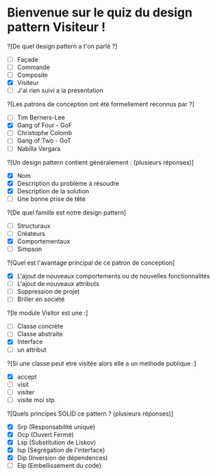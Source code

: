 # Bienvenue sur le quiz du design pattern Visiteur !
?[De quel design pattern a t'on parlé ?]
-[ ] Façade
-[ ] Commande
-[ ] Composite
-[x] Visiteur
-[ ] J'ai rien suivi a la presentation

?[Les patrons de conception ont été formellement reconnus par ?]
-[ ] Tim Berners-Lee
-[x] Gang of Four - GoF
-[ ] Christophe Colomb
-[ ] Gang of Two - GoT
-[ ] Nabilla Vergara

?[Un design pattern contient généralement : (plusieurs réponses)]
-[x] Nom
-[x] Description du problème à résoudre
-[x] Description de la solution
-[ ] Une bonne prise de tête

?[De quel famille est notre design pattern]
-[ ] Structuraux 
-[ ] Créateurs
-[x] Comportementaux 
-[ ] Simpson

?[Quel est l'avantage principal de ce patron de conception]
-[x] L'ajout de nouveaux comportements ou de nouvelles fonctionnalités
-[ ] L'ajout de nouveaux attributs
-[ ] Suppression de projet
-[ ] Briller en société

?[le module Visitor est une :]
-[ ] Classe concrète
-[ ] Classe abstraite
-[x] Interface
-[ ] un attribut

?[Si une classe peut etre visitée alors elle a un methode publique :]
-[x] accept
-[ ] visit
-[ ] visiter
-[ ] visite moi stp

?[Quels principes SOLID ce pattern ? (plusieurs réponses)]
-[x] Srp (Responsabilité unique)
-[x] Ocp (Ouvert Fermé)
-[x] Lsp (Substitution de Liskov)
-[x] Isp (Ségrégation de l'interface)
-[x] Dip (Inversion de dépendences)
-[ ] Eip (Embellissement du code)

```
